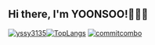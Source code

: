 
<h2>Hi there, I'm YOONSOO!👋👋👋</h2>

[![yssy3135](http://mazassumnida.wtf/api/v2/generate_badge?boj=yssy3135)](https://solved.ac/yssy3135)[![TopLangs](http://github-readme-stats.vercel.app/api/top-langs/?username=yssy3135&layout=compact)](https://github.com/anuraghazra/github-readme-stats)
[![commitcombo](http://commitcombo.com/get?user=yssy3135&theme=Ocean-mini)](https://github.com/devxb/CommitCombo)
